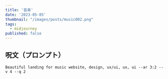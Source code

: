 ```yaml
---
title: '音楽'
date: '2023-05-05'
thumbnail: "/images/posts/music002.png"
tags:
  - midjourney
published: false
---
```


## 呪文（プロンプト）
```
Beautiful landing for music website, design, ux/ui, ux, ui --ar 3:2 --v 4 --q 2
```